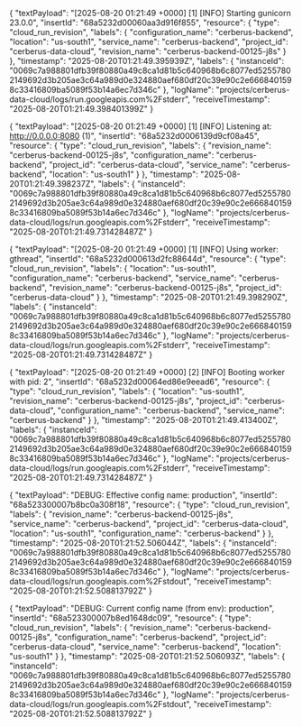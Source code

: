 {
  "textPayload": "[2025-08-20 01:21:49 +0000] [1] [INFO] Starting gunicorn 23.0.0",
  "insertId": "68a5232d00060aa3d916f855",
  "resource": {
    "type": "cloud_run_revision",
    "labels": {
      "configuration_name": "cerberus-backend",
      "location": "us-south1",
      "service_name": "cerberus-backend",
      "project_id": "cerberus-data-cloud",
      "revision_name": "cerberus-backend-00125-j8s"
    }
  },
  "timestamp": "2025-08-20T01:21:49.395939Z",
  "labels": {
    "instanceId": "0069c7a988801dfb39f80880a49c8ca1d81b5c640968b6c8077ed52557802149692d3b205ae3c64a989d0e324880aef680df20c39e90c2e6668401598c33416809ba5089f53b14a6ec7d346c"
  },
  "logName": "projects/cerberus-data-cloud/logs/run.googleapis.com%2Fstderr",
  "receiveTimestamp": "2025-08-20T01:21:49.398401399Z"
}

{
  "textPayload": "[2025-08-20 01:21:49 +0000] [1] [INFO] Listening at: http://0.0.0.0:8080 (1)",
  "insertId": "68a5232d0006139d9cf08a45",
  "resource": {
    "type": "cloud_run_revision",
    "labels": {
      "revision_name": "cerberus-backend-00125-j8s",
      "configuration_name": "cerberus-backend",
      "project_id": "cerberus-data-cloud",
      "service_name": "cerberus-backend",
      "location": "us-south1"
    }
  },
  "timestamp": "2025-08-20T01:21:49.398237Z",
  "labels": {
    "instanceId": "0069c7a988801dfb39f80880a49c8ca1d81b5c640968b6c8077ed52557802149692d3b205ae3c64a989d0e324880aef680df20c39e90c2e6668401598c33416809ba5089f53b14a6ec7d346c"
  },
  "logName": "projects/cerberus-data-cloud/logs/run.googleapis.com%2Fstderr",
  "receiveTimestamp": "2025-08-20T01:21:49.731428487Z"
}

{
  "textPayload": "[2025-08-20 01:21:49 +0000] [1] [INFO] Using worker: gthread",
  "insertId": "68a5232d000613d2fc88644d",
  "resource": {
    "type": "cloud_run_revision",
    "labels": {
      "location": "us-south1",
      "configuration_name": "cerberus-backend",
      "service_name": "cerberus-backend",
      "revision_name": "cerberus-backend-00125-j8s",
      "project_id": "cerberus-data-cloud"
    }
  },
  "timestamp": "2025-08-20T01:21:49.398290Z",
  "labels": {
    "instanceId": "0069c7a988801dfb39f80880a49c8ca1d81b5c640968b6c8077ed52557802149692d3b205ae3c64a989d0e324880aef680df20c39e90c2e6668401598c33416809ba5089f53b14a6ec7d346c"
  },
  "logName": "projects/cerberus-data-cloud/logs/run.googleapis.com%2Fstderr",
  "receiveTimestamp": "2025-08-20T01:21:49.731428487Z"
}

{
  "textPayload": "[2025-08-20 01:21:49 +0000] [2] [INFO] Booting worker with pid: 2",
  "insertId": "68a5232d00064ed86e9eead6",
  "resource": {
    "type": "cloud_run_revision",
    "labels": {
      "location": "us-south1",
      "revision_name": "cerberus-backend-00125-j8s",
      "project_id": "cerberus-data-cloud",
      "configuration_name": "cerberus-backend",
      "service_name": "cerberus-backend"
    }
  },
  "timestamp": "2025-08-20T01:21:49.413400Z",
  "labels": {
    "instanceId": "0069c7a988801dfb39f80880a49c8ca1d81b5c640968b6c8077ed52557802149692d3b205ae3c64a989d0e324880aef680df20c39e90c2e6668401598c33416809ba5089f53b14a6ec7d346c"
  },
  "logName": "projects/cerberus-data-cloud/logs/run.googleapis.com%2Fstderr",
  "receiveTimestamp": "2025-08-20T01:21:49.731428487Z"
}

{
  "textPayload": "DEBUG: Effective config name: production",
  "insertId": "68a523300007b8bc0a308f18",
  "resource": {
    "type": "cloud_run_revision",
    "labels": {
      "revision_name": "cerberus-backend-00125-j8s",
      "service_name": "cerberus-backend",
      "project_id": "cerberus-data-cloud",
      "location": "us-south1",
      "configuration_name": "cerberus-backend"
    }
  },
  "timestamp": "2025-08-20T01:21:52.506044Z",
  "labels": {
    "instanceId": "0069c7a988801dfb39f80880a49c8ca1d81b5c640968b6c8077ed52557802149692d3b205ae3c64a989d0e324880aef680df20c39e90c2e6668401598c33416809ba5089f53b14a6ec7d346c"
  },
  "logName": "projects/cerberus-data-cloud/logs/run.googleapis.com%2Fstdout",
  "receiveTimestamp": "2025-08-20T01:21:52.508813792Z"
}

{
  "textPayload": "DEBUG: Current config name (from env): production",
  "insertId": "68a523300007b8ed1648dc09",
  "resource": {
    "type": "cloud_run_revision",
    "labels": {
      "revision_name": "cerberus-backend-00125-j8s",
      "configuration_name": "cerberus-backend",
      "project_id": "cerberus-data-cloud",
      "service_name": "cerberus-backend",
      "location": "us-south1"
    }
  },
  "timestamp": "2025-08-20T01:21:52.506093Z",
  "labels": {
    "instanceId": "0069c7a988801dfb39f80880a49c8ca1d81b5c640968b6c8077ed52557802149692d3b205ae3c64a989d0e324880aef680df20c39e90c2e6668401598c33416809ba5089f53b14a6ec7d346c"
  },
  "logName": "projects/cerberus-data-cloud/logs/run.googleapis.com%2Fstdout",
  "receiveTimestamp": "2025-08-20T01:21:52.508813792Z"
}